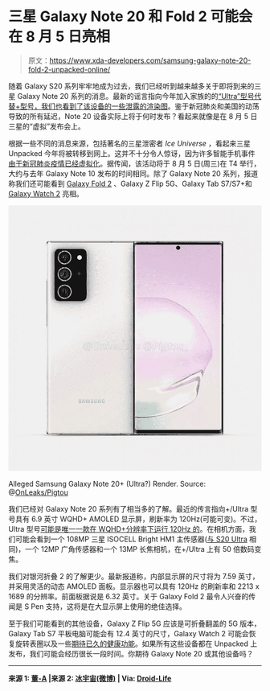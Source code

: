# 三星 Galaxy Note 20 和 Fold 2 可能会在 8 月 5 日亮相

> 原文：<https://www.xda-developers.com/samsung-galaxy-note-20-fold-2-unpacked-online/>

随着 Galaxy S20 系列牢牢地成为过去，我们已经听到越来越多关于即将到来的三星 Galaxy Note 20 系列的消息。最新的谣言指向今年加入家族的的[“Ultra”型号代替+型号，我们也](https://www.xda-developers.com/samsung-galaxy-note-20-ultra-brand-leak/)[看到了该设备的一些泄露的渲染图](https://www.xda-developers.com/samsung-galaxy-note-20-leaked-renders-massive-6-9-display-s-pen/)。鉴于新冠肺炎和美国的动荡导致的所有延迟，Note 20 设备实际上将于何时发布？看起来就像是在 8 月 5 日三星的“虚拟”发布会上。

根据一些不同的消息来源，包括著名的三星泄密者 *Ice Universe* ，看起来三星 Unpacked 今年将被转移到网上。这并不十分令人惊讶，因为许多智能手机事件[由于新冠肺炎疫情已经虚拟化](https://www.xda-developers.com/google-android-11-beta-june-3-2020-developer-preview-4-live-release/)。据传闻，该活动将于 8 月 5 日(周三)在 T4 举行，大约与去年 Galaxy Note 10 发布的时间相同。除了 Galaxy Note 20 系列，报道称我们还可能看到 [Galaxy Fold 2](https://www.xda-developers.com/samsung-galaxy-fold-2-may-have-an-s-pen-120hz-display-512gb-storage/) 、Galaxy Z Flip 5G、Galaxy Tab S7/S7+和 [Galaxy Watch 2](https://www.xda-developers.com/samsung-galaxy-watch-rotating-bezel-ecg-blood-pressure/) 亮相。

 <picture>![Samsung Galaxy Note 20+ leaked render](img/5e582d5b1d0ed2c43bb3ae1ea3bd7db9.png)</picture> 

Alleged Samsung Galaxy Note 20+ (Ultra?) Render. Source: @[OnLeaks/Pigtou](https://pigtou.com/blogs/android/samsung-galaxy-note-20-plus)

我们已经对 Galaxy Note 20 系列有了相当多的了解。最近的传言指向+/Ultra 型号具有 6.9 英寸 WQHD+ AMOLED 显示屏，刷新率为 120Hz(可能可变)。不过，Ultra 型号[可能是唯一一款在 WQHD+分辨率下运行 120Hz 的](https://www.xda-developers.com/samsung-galaxy-note-20-120hz-display-variable-refresh-rate/)。在相机方面，我们可能会看到一个 108MP 三星 ISOCELL Bright HM1 主传感器([与 S20 Ultra](https://www.xda-developers.com/samsung-galaxy-s20-ultra-108mp-nona-binning-camera/) 相同)，一个 12MP 广角传感器和一个 13MP 长焦相机，在+/Ultra 上有 50 倍数码变焦。

我们对银河折叠 2 的了解更少。最新报道称，内部显示屏的尺寸将为 7.59 英寸，并采用灵活的动态 AMOLED 面板。显示器也可以具有 120Hz 的刷新率和 2213 x 1689 的分辨率。前面板据说是 6.32 英寸。关于 Galaxy Fold 2 最令人兴奋的传闻是 S Pen 支持，这将是在大显示屏上使用的绝佳选择。

至于我们可能看到的其他设备，Galaxy Z Flip 5G 应该是可折叠翻盖的 5G 版本，Galaxy Tab S7 平板电脑可能会有 12.4 英寸的尺寸，Galaxy Watch 2 可能会恢复旋转表圈以及一些[期待已久的健康功能](https://www.xda-developers.com/samsung-galaxy-watch-rotating-bezel-ecg-blood-pressure/)。如果所有这些设备都在 Unpacked 上发布，我们可能会经历很长一段时间。你期待 Galaxy Note 20 或其他设备吗？

* * *

**来源 1: [董-A](https://www.donga.com/en/article/all/20200605/2082854/1/Galaxy-Unpacked-2020-to-be-held-online-on-Aug-5) |来源 2: [冰宇宙(微博)](https://www.weibo.com/5673255066/J5c5hiJFR?type=comment) | Via: [Droid-Life](https://www.droid-life.com/2020/06/05/report-samsung-moves-unpacked-online-galaxy-note-20-and-fold-2-unveiling-on-august-5/)**